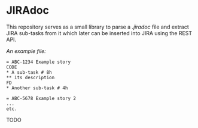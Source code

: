 # JIRAdoc

This repository serves as a small library to parse a _.jiradoc_ file and extract JIRA sub-tasks from it which later can be inserted into JIRA using the REST API.

_An example file:_
```
= ABC-1234 Example story
CODE
* A sub-task # 8h
** its description  
FD
* Another sub-task # 4h

= ABC-5678 Example story 2
...
etc.
```
TODO 